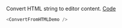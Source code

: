 Convert HTML string to editor content. <a target="_blank" href="https://github.com/nib-edit/Nib/blob/master/packages/docs/demo/ConvertFromHTML/index.jsx">Code</a>

```js
<ConvertFromHTMLDemo />
```
